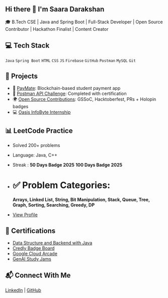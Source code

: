 ## Hi there 👋 I'm Saara Darakshan

🎓 B.Tech CSE | Java and Spring Boot | Full-Stack Developer | Open Source Contributor | Hackathon Finalist | Content Creator

<!--
**DarakshanSaara/DarakshanSaara** is a ✨ _special_ ✨ repository because its `README.md` (this file) appears on your GitHub profile.

Here are some ideas to get you started:

- 🔭 I’m currently working on ...
- 🌱 I’m currently learning ...
- 👯 I’m looking to collaborate on ...
- 🤔 I’m looking for help with ...
- 💬 Ask me about ...
- 📫 How to reach me: ...
- 😄 Pronouns: ...
- ⚡ Fun fact: ...
-->

## 💻 Tech Stack
`Java` `Spring Boot` `HTML` `CSS` `JS` `Firebase` `GitHub` `Postman` `MySQL` `Git`

## 💼 Projects
- 💸 [PayMate](https://github.com/DarakshanSaara/paymate): Blockchain-based student payment app
- 🔗 [Postman API Challenge](https://github.com/DarakshanSaara/postman-api-certification): Completed with certification
- 🌍 [Open Source Contributions](https://github.com/DarakshanSaara/open-source-contributions-gssoc-hacktoberfest): GSSoC, Hacktoberfest, PRs + Holopin badges
- 💻 [Oasis InfoByte Internship](https://github.com/DarakshanSaara/OIBSIP)

## 📊 LeetCode Practice
- Solved 200+ problems  
- Language: Java, C++
- Streak :
  **50 Days Badge 2025**
  **100 Days Badge 2025**

- # ✅ Problem Categories:
  **Arrays, Linked List, String, Bit Manipulation, Stack, Queue, Tree, Graph, Sorting, Searching, Greedy, DP**  
- [View Profile](https://leetcode.com/SaaraDarakshan/)

## 📜 Certifications
- [Data Structure and Backend with Java](https://www.coursera.org/account/accomplishments/verify/4J4OD8AJLEV4?utm_product=course)
- [Credly Badge Board](https://www.credly.com/users/saara-darakshan)
- [Google Cloud Arcade](https://certificate.givemycertificate.com/c/2d61a888-0efb-4f3e-ba1f-21984545b9c6)
- [GenAI Study Jams](https://gdg-lncts.github.io/GenAi-Verifications/verify.html?certID=GenAi24_0027)

## 📬 Connect With Me
[LinkedIn](www.linkedin.com/in/saara-darakshan-877238322) | [GitHub](https://github.com/DarakshanSaara)
